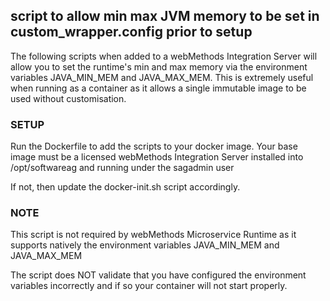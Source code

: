 ## script to allow min max JVM memory to be set in custom_wrapper.config prior to setup

The following scripts when added to a webMethods Integration Server will allow you to set the
runtime's min and max memory via the environment variables JAVA_MIN_MEM and JAVA_MAX_MEM.
This is extremely useful when running as a container as it allows a single immutable image to 
be used without customisation.

### SETUP

Run the Dockerfile to add the scripts to your docker image. Your base image must be a licensed
webMethods Integration Server installed into /opt/softwareag and running under the sagadmin user

If not, then update the docker-init.sh script accordingly.

### NOTE

This script is not required by webMethods Microservice Runtime as it supports natively the
environment variables JAVA_MIN_MEM and JAVA_MAX_MEM

The script does NOT validate that you have configured the environment variables incorrectly and if so
your container will not start properly.
